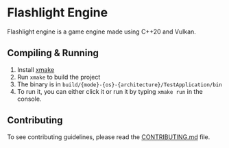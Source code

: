 # Flashlight Engine
Flashlight engine is a game engine made using C++20 and Vulkan.

## Compiling & Running
1. Install [xmake](https://xmake.io/)
2. Run `xmake` to build the project
3. The binary is in `build/{mode}-{os}-{architecture}/TestApplication/bin`
4. To run it, you can either click it or run it by typing `xmake run` in the console.

## Contributing
To see contributing guidelines, please read the [CONTRIBUTING.md](CONTRIBUTING.md) file.